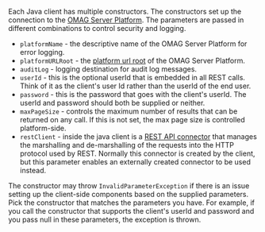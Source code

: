 <!-- SPDX-License-Identifier: CC-BY-4.0 -->
<!-- Copyright Contributors to the Egeria project. -->


Each Java client has multiple constructors. The constructors set up the connection to the [OMAG Server Platform](/concepts/omag-server-platform). The parameters are passed in different combinations to control security and logging.

* `platformName` - the descriptive name of the OMAG Server Platform for error logging.
* `platformURLRoot` - the [platform url root](/concepts/platform-url-root) of the OMAG Server Platform.
* `auditLog` - logging destination for audit log messages.
* `userId` - this is the optional userId that is embedded in all REST calls.  Think of it as the client's user Id rather than the userId of the end user.
* `password` - this is the password that goes with the client's userId.  The userId and password should both be supplied or neither.
* `maxPageSize` - controls the maximum number of results that can be returned on any call.  If this is not set, the max page size is controlled platform-side.
* `restClient` - inside the java client is a [REST API connector](/concepts/rest-client-connector) that manages the marshalling and de-marshalling of the requests into the HTTP protocol used by REST.  Normally this connector is created by the client, but this parameter enables an externally created connector to be used instead.

The constructor may throw `InvalidParameterException` if there is an issue setting up the client-side components based on the supplied parameters. Pick the constructor that matches the parameters you have.  For example, if you call the constructor that supports the client's userId and password and you pass null in these parameters, the exception is thrown.


